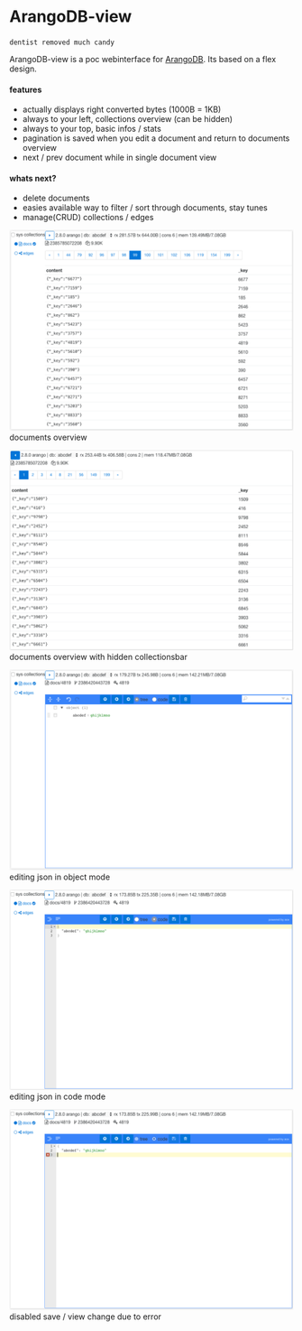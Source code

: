 # ArangoDB-view
`dentist removed much candy`

ArangoDB-view is a poc webinterface for [ArangoDB](http://github.com/arangodb/arangodb). Its based on a flex design.

#### features
* actually displays right converted bytes (1000B = 1KB)
* always to your left, collections overview (can be hidden)
* always to your top, basic infos / stats
* pagination is saved when you edit a document and return to documents overview
* next / prev document while in single document view

#### whats next?
* delete documents
* easies available way to filter / sort through documents, stay tunes
* manage(CRUD) collections / edges

![interfacescreenshot](images/screen0.png)
documents overview

![interfacescreenshot](images/screen4.png)
documents overview with hidden collectionsbar

![interfacescreenshot](images/screen1.png)
editing json in object mode

![interfacescreenshot](images/screen2.png)
editing json in code mode

![interfacescreenshot](images/screen3.png)
disabled save / view change due to error 
